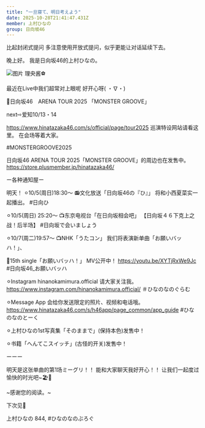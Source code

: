 ```yaml
---
title: "一旦寝て、明日考えよう"
date: 2025-10-28T21:41:47.431Z
member: 上村ひなの
group: 日向坂46
---
```


比起封闭式提问
多注意使用开放式提问，似乎更能让对话延续下去。

晚上好。
我是日向坂46的上村ひなの。




![图片](https://cdn.hinatazaka46.com/files/14/diary/official/member/moblog/202510/mob5Vw2dL.jpg)
理央酱⚽️


最近在Live中我们超常对上眼呢
好开心呀( ・∇・)









📢日向坂46　ARENA TOUR 2025
「MONSTER GROOVE」

next⇨爱知10/13・14

https://www.hinatazaka46.com/s/official/page/tour2025
巡演特设网站请看这里。
在会场等着大家。

#MONSTERGROOVE2025




日向坂46 ARENA TOUR 2025「MONSTER GROOVE」的周边也在发售中。
https://store.plusmember.jp/hinatazaka46/







ー各种通知屋ー


明天！
⚪︎10/5(周日)18:30〜
📻文化放送「日向坂46の『ひ』」
将和小西夏菜实一起播出。
#日向ひ


⚪︎10/5(周日) 25:20〜
📺东京电视台「在日向坂相会吧」
【日向坂４６下克上之战！后半场】
#日向坂で会いましょう


⚪︎10/7(周二)19:57〜
📺NHK「うたコン」
我们将表演新单曲「お願いバッハ！」、



🎥15th single「お願いバッハ！」
MV公开中！
https://youtu.be/XYTjRxWe9Jc
#日向坂46_お願いバッハ



⚪︎Instagram
hinanokamimura.official
请大家关注我。
https://www.instagram.com/hinanokamimura.official/
＃ひなのなのぐらむ



⚪︎Message App
会给你发送限定的照片、视频和电话哦。
https://www.hinatazaka46.com/s/h46app/page_common/app_guide
#ひなのなのとーく



︎⚪︎上村ひなの1st写真集「そのままで」(保持本色)发售中！


⚪︎书籍「へんてこスイッチ」(古怪的开关)发售中！



︎ーーー






明天是这张单曲的第1场ミーグリ！！
能和大家聊天我好开心！！
让我们一起度过愉快的时光吧~🏖️🤍






~感谢您的阅读。~

下次见🪽

上村ひなの
844,
#ひなのなのぶろぐ